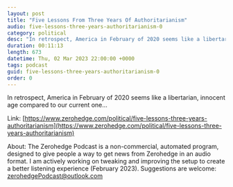 ```yaml
---
layout: post
title: "Five Lessons From Three Years Of Authoritarianism"
audio: five-lessons-three-years-authoritarianism-0
category: political
desc: "In retrospect, America in February of 2020 seems like a libertarian, innocent age compared to our current one..."
duration: 00:11:13
length: 673
datetime: Thu, 02 Mar 2023 22:00:00 +0000
tags: podcast
guid: five-lessons-three-years-authoritarianism-0
order: 0
---
```

In retrospect, America in February of 2020 seems like a libertarian, innocent age compared to our current one...

Link: [https://www.zerohedge.com/political/five-lessons-three-years-authoritarianism](https://www.zerohedge.com/political/five-lessons-three-years-authoritarianism)

About: The Zerohedge Podcast is a non-commercial, automated program, designed to give people a way to get news from Zerohedge in an audio format.  I am actively working on tweaking and improving the setup to create a better listening experience (February 2023).  Suggestions are welcome: [zerohedgePodcast@outlook.com](mailto:zerohedgePodcast@outlook.com)